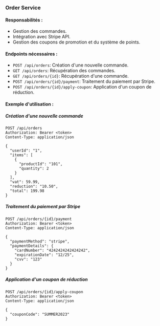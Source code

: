 ### Order Service

#### Responsabilités :
- Gestion des commandes.
- Intégration avec Stripe API.
- Gestion des coupons de promotion et du système de points.

#### Endpoints nécessaires :
- `POST /api/orders`: Création d'une nouvelle commande.
- `GET /api/orders`: Récupération des commandes.
- `GET /api/orders/{id}`: Récupération d'une commande.
- `POST /api/orders/{id}/payment`: Traitement du paiement par Stripe.
- `POST /api/orders/{id}/apply-coupon`: Application d'un coupon de réduction.

#### Exemple d'utilisation :

##### Création d'une nouvelle commande
```http
POST /api/orders
Authorization: Bearer <token>
Content-Type: application/json

{
  "userId": "1",
  "items": [
    {
      "productId": "101",
      "quantity": 2
    }
  ],
  "vat": 59.99,
  "reduction": "10.50",
  "total": 199.98
}
```

##### Traitement du paiement par Stripe
```http
POST /api/orders/{id}/payment
Authorization: Bearer <token>
Content-Type: application/json

{
  "paymentMethod": "stripe",
  "paymentDetails": {
    "cardNumber": "4242424242424242",
    "expirationDate": "12/25",
    "cvv": "123"
  }
}
```

##### Application d'un coupon de réduction
```http
POST /api/orders/{id}/apply-coupon
Authorization: Bearer <token>
Content-Type: application/json

{
  "couponCode": "SUMMER2023"
}
```